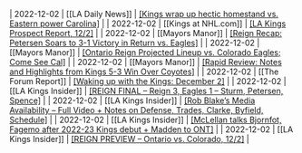 | 2022-12-02 | [[LA Daily News]] | [[Kings wrap up hectic homestand vs. Eastern power Carolina]](https://www.dailynews.com/2022/12/02/kings-wrap-up-hectic-homestand-vs-eastern-power-carolina/) |
| 2022-12-02 | [[Kings at NHL.com]] | [[LA Kings Prospect Report, 12/2]](https://www.nhl.com/kings/news/la-kings-prospect-report-122/c-338310498) |
| 2022-12-02 | [[Mayors Manor]] | [[Reign Recap: Petersen Soars to 3-1 Victory in Return vs. Eagles]](https://mayorsmanor.com/2022/12/reign-recap-petersen-soars-to-3-1-victory-in-return-vs-eagles/) |
| 2022-12-02 | [[Mayors Manor]] | [[Ontario Reign Projected Lineup vs. Colorado Eagles; Come See Cal]](https://mayorsmanor.com/2022/12/ontario-reign-projected-lineup-vs-colorado-eagles-come-see-cal/) |
| 2022-12-02 | [[Mayors Manor]] | [[Rapid Review: Notes and Highlights from Kings 5-3 Win Over Coyotes]](https://mayorsmanor.com/2022/12/rapid-review-notes-and-highlights-from-kings-5-3-win-over-coyotes/) |
| 2022-12-02 | [[The Forum Report]] | [[Waking up with the Kings: December 2]](https://theforumreport.com/waking-up-with-the-kings-december-2/) |
| 2022-12-02 | [[LA Kings Insider]] | [[REIGN FINAL – Reign 3, Eagles 1 – Sturm, Petersen, Spence]](https://lakingsinsider.com/2022/12/02/reign-final-reign-3-eagles-1-sturm-petersen-spence/) |
| 2022-12-02 | [[LA Kings Insider]] | [[Rob Blake’s Media Availability – Full Video + Notes on Defense, Trades, Clarke, Byfield, Schedule]](https://lakingsinsider.com/2022/12/02/rob-blakes-media-availability-full-video-notes-on-defense-trades-clarke-byfield-schedule/) |
| 2022-12-02 | [[LA Kings Insider]] | [[McLellan talks Bjornfot, Fagemo after 2022-23 Kings debut + Madden to ONT]](https://lakingsinsider.com/2022/12/02/mclellan-talks-bjornfot-fagemo-recalls-after-players-make-2022-23-kings-debut/) |
| 2022-12-02 | [[LA Kings Insider]] | [[REIGN PREVIEW – Ontario vs. Colorado, 12/2]](https://lakingsinsider.com/2022/12/02/reign-preview-ontario-vs-colorado-12-2/) |
